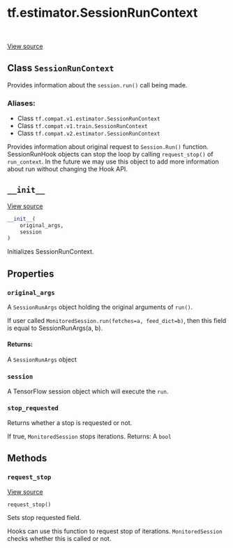 <div itemscope itemtype="http://developers.google.com/ReferenceObject">
<meta itemprop="name" content="tf.estimator.SessionRunContext" />
<meta itemprop="path" content="Stable" />
<meta itemprop="property" content="original_args"/>
<meta itemprop="property" content="session"/>
<meta itemprop="property" content="stop_requested"/>
<meta itemprop="property" content="__init__"/>
<meta itemprop="property" content="request_stop"/>
</div>

# tf.estimator.SessionRunContext

<!-- Insert buttons -->

<table class="tfo-notebook-buttons tfo-api" align="left">
</table>

<a target="_blank" href="/code/stable/tensorflow/python/training/session_run_hook.py">View source</a>



## Class `SessionRunContext`

<!-- Start diff -->
Provides information about the `session.run()` call being made.



### Aliases:

* Class `tf.compat.v1.estimator.SessionRunContext`
* Class `tf.compat.v1.train.SessionRunContext`
* Class `tf.compat.v2.estimator.SessionRunContext`


<!-- Placeholder for "Used in" -->

Provides information about original request to `Session.Run()` function.
SessionRunHook objects can stop the loop by calling `request_stop()` of
`run_context`. In the future we may use this object to add more information
about run without changing the Hook API.

<h2 id="__init__"><code>__init__</code></h2>

<a target="_blank" href="/code/stable/tensorflow/python/training/session_run_hook.py">View source</a>

``` python
__init__(
    original_args,
    session
)
```

Initializes SessionRunContext.




## Properties

<h3 id="original_args"><code>original_args</code></h3>

A `SessionRunArgs` object holding the original arguments of `run()`.

If user called `MonitoredSession.run(fetches=a, feed_dict=b)`, then this
field is equal to SessionRunArgs(a, b).

#### Returns:

A `SessionRunArgs` object


<h3 id="session"><code>session</code></h3>

A TensorFlow session object which will execute the `run`.


<h3 id="stop_requested"><code>stop_requested</code></h3>

Returns whether a stop is requested or not.

If true, `MonitoredSession` stops iterations.
Returns:
  A `bool`



## Methods

<h3 id="request_stop"><code>request_stop</code></h3>

<a target="_blank" href="/code/stable/tensorflow/python/training/session_run_hook.py">View source</a>

``` python
request_stop()
```

Sets stop requested field.

Hooks can use this function to request stop of iterations.
`MonitoredSession` checks whether this is called or not.



